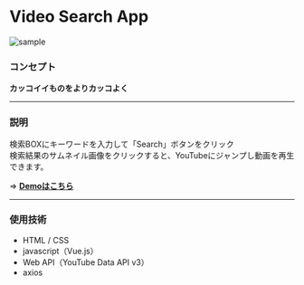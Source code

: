 # Video Search App

![sample](https://user-images.githubusercontent.com/81360876/123601624-dcd76480-d832-11eb-8778-14e4b4b12ec7.jpg)

### コンセプト
**カッコイイものをよりカッコよく**

---
### 説明
検索BOXにキーワードを入力して「Search」ボタンをクリック  
検索結果のサムネイル画像をクリックすると、YouTubeにジャンプし動画を再生できます。

⇒ [**Demoはこちら**](https://user-images.githubusercontent.com/81360876/125189850-2c775080-e275-11eb-8fc3-903ce9a30839.gif)

---
### 使用技術
- HTML / CSS
- javascript（Vue.js）
- Web API（YouTube Data API v3）
- axios
